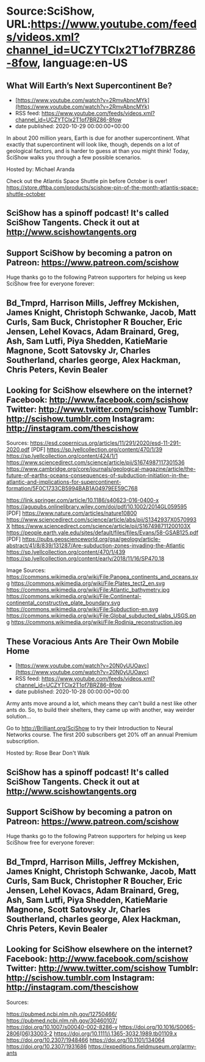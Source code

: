 # Source:SciShow, URL:https://www.youtube.com/feeds/videos.xml?channel_id=UCZYTClx2T1of7BRZ86-8fow, language:en-US

## What Will Earth’s Next Supercontinent Be?
 - [https://www.youtube.com/watch?v=2RmvAbncMYk](https://www.youtube.com/watch?v=2RmvAbncMYk)
 - RSS feed: https://www.youtube.com/feeds/videos.xml?channel_id=UCZYTClx2T1of7BRZ86-8fow
 - date published: 2020-10-29 00:00:00+00:00

In about 200 million years, Earth is due for another supercontinent. What exactly that supercontinent will look like, though, depends on a lot of geological factors, and is harder to guess at than you might think! Today, SciShow walks you through a few possible scenarios.

Hosted by: Michael Aranda

Check out the Atlantis Space Shuttle pin before October is over! https://store.dftba.com/products/scishow-pin-of-the-month-atlantis-space-shuttle-october 

SciShow has a spinoff podcast! It's called SciShow Tangents. Check it out at http://www.scishowtangents.org
----------
Support SciShow by becoming a patron on Patreon: https://www.patreon.com/scishow
----------
Huge thanks go to the following Patreon supporters for helping us keep SciShow free for everyone forever:

Bd_Tmprd, Harrison Mills, Jeffrey Mckishen, James Knight, Christoph Schwanke, Jacob, Matt Curls, Sam Buck, Christopher R Boucher, Eric Jensen, Lehel Kovacs, Adam Brainard, Greg, Ash, Sam Lutfi, Piya Shedden, KatieMarie Magnone, Scott Satovsky Jr, Charles Southerland, charles george, Alex Hackman, Chris Peters, Kevin Bealer
----------
Looking for SciShow elsewhere on the internet?
Facebook: http://www.facebook.com/scishow
Twitter: http://www.twitter.com/scishow
Tumblr: http://scishow.tumblr.com
Instagram: http://instagram.com/thescishow
----------
Sources:
https://esd.copernicus.org/articles/11/291/2020/esd-11-291-2020.pdf [PDF]
https://sp.lyellcollection.org/content/470/1/39
https://sp.lyellcollection.org/content/424/1/1
https://www.sciencedirect.com/science/article/pii/S1674987117301536
https://www.cambridge.org/core/journals/geological-magazine/article/the-future-of-earths-oceans-consequences-of-subduction-initiation-in-the-atlantic-and-implications-for-supercontinent-formation/5F0C1733CB5994BAB1A04979EE59C768

https://link.springer.com/article/10.1186/s40623-016-0400-x
https://agupubs.onlinelibrary.wiley.com/doi/pdf/10.1002/2014GL059595 [PDF]
https://www.nature.com/articles/nature10800
https://www.sciencedirect.com/science/article/abs/pii/S1342937X0570993X
https://www.sciencedirect.com/science/article/pii/S167498711200103X
https://people.earth.yale.edu/sites/default/files/files/Evans/58-GSAB125.pdf [PDF]
https://pubs.geoscienceworld.org/gsa/geology/article-abstract/41/8/839/131287/Are-subduction-zones-invading-the-Atlantic
https://sp.lyellcollection.org/content/470/1/439
https://sp.lyellcollection.org/content/early/2018/11/16/SP470.18

Image Sources:
https://commons.wikimedia.org/wiki/File:Pangea_continents_and_oceans.svg
https://commons.wikimedia.org/wiki/File:Plates_tect2_en.svg
https://commons.wikimedia.org/wiki/File:Atlantic_bathymetry.jpg
https://commons.wikimedia.org/wiki/File:Continental-continental_constructive_plate_boundary.svg
https://commons.wikimedia.org/wiki/File:Subduction-en.svg
https://commons.wikimedia.org/wiki/File:Global_subducted_slabs_USGS.png
https://commons.wikimedia.org/wiki/File:Rodinia_reconstruction.jpg

## These Voracious Ants Are Their Own Mobile Home
 - [https://www.youtube.com/watch?v=20N0yUUOavc](https://www.youtube.com/watch?v=20N0yUUOavc)
 - RSS feed: https://www.youtube.com/feeds/videos.xml?channel_id=UCZYTClx2T1of7BRZ86-8fow
 - date published: 2020-10-28 00:00:00+00:00

Army ants move around a lot, which means they can't build a nest like other ants do. So, to build their shelters, they came up with another, way weirder solution... 

Go to http://Brilliant.org/SciShow to try their Introduction to Neural Networks course. The first 200 subscribers get 20% off an annual Premium subscription. 

Hosted by: Rose Bear Don't Walk

SciShow has a spinoff podcast! It's called SciShow Tangents. Check it out at http://www.scishowtangents.org
----------
Support SciShow by becoming a patron on Patreon: https://www.patreon.com/scishow
----------
Huge thanks go to the following Patreon supporters for helping us keep SciShow free for everyone forever:

Bd_Tmprd, Harrison Mills, Jeffrey Mckishen, James Knight, Christoph Schwanke, Jacob, Matt Curls, Sam Buck, Christopher R Boucher, Eric Jensen, Lehel Kovacs, Adam Brainard, Greg, Ash, Sam Lutfi, Piya Shedden, KatieMarie Magnone, Scott Satovsky Jr, Charles Southerland, charles george, Alex Hackman, Chris Peters, Kevin Bealer
----------
Looking for SciShow elsewhere on the internet?
Facebook: http://www.facebook.com/scishow
Twitter: http://www.twitter.com/scishow
Tumblr: http://scishow.tumblr.com
Instagram: http://instagram.com/thescishow
----------
Sources:

https://pubmed.ncbi.nlm.nih.gov/12750466/
https://pubmed.ncbi.nlm.nih.gov/30460107/
https://doi.org/10.1007/s00040-002-8286-y
https://doi.org/10.1016/S0065-2806(06)33003-2
https://doi.org/10.1111/j.1365-3032.1989.tb01109.x
https://doi.org/10.2307/1948466 
https://doi.org/10.1101/134064
https://doi.org/10.2307/1931686 
https://expeditions.fieldmuseum.org/army-ants

